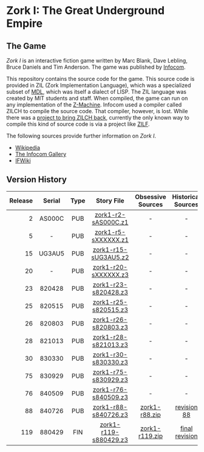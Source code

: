 # Zork I: The Great Underground Empire

## The Game

_Zork I_ is an interactive fiction game written by Marc Blank, Dave Lebling, Bruce Daniels and Tim Anderson. The game was published by [Infocom](https://en.wikipedia.org/wiki/Infocom).

This repository contains the source code for the game. This source code is provided in ZIL (Zork Implementation Language), which was a specialized subset of [MDL](https://en.wikipedia.org/wiki/MDL_(programming_language)), which was itself a dialect of LISP. The ZIL language was created by MIT students and staff. When compiled, the game can run on any implementation of the [Z-Machine](https://en.wikipedia.org/wiki/Z-machine). Infocom used a compiler called ZILCH to compile the source code. That compiler, however, is lost. While there was a [project to bring ZILCH back](https://github.com/ZoBoRf/ZILCH-How-to), currently the only known way to compile this kind of source code is via a project like [ZILF](https://foss.heptapod.net/zilf/zilf/-/wikis/home).

The following sources provide further information on _Zork I_.

* [Wikipedia](https://en.wikipedia.org/wiki/Zork_I)
* [The Infocom Gallery](http://gallery.guetech.org/zork1/zork1.html)
* [IFWiki](http://www.ifwiki.org/index.php/Zork_I)

## Version History

| Release | Serial | Type | Story File              | Obsessive Sources | Historical Sources |
| -------:|:------:|:----:|:-----------------------:|:-----------------:|:------------------:|
|       2 | AS000C |  PUB |   [zork1-r2-sAS000C.z1] |                 - |                  - |
|       5 |      - |  PUB |   [zork1-r5-sXXXXXX.z1] |                 - |                  - |
|      15 | UG3AU5 |  PUB |  [zork1-r15-sUG3AU5.z2] |                 - |                  - |
|      20 |      - |  PUB |  [zork1-r20-sXXXXXX.z3] |                 - |                  - |
|      23 | 820428 |  PUB |  [zork1-r23-s820428.z3] |                 - |                  - |
|      25 | 820515 |  PUB |  [zork1-r25-s820515.z3] |                 - |                  - |
|      26 | 820803 |  PUB |  [zork1-r26-s820803.z3] |                 - |                  - |
|      28 | 821013 |  PUB |  [zork1-r28-s821013.z3] |                 - |                  - |
|      30 | 830330 |  PUB |  [zork1-r30-s830330.z3] |                 - |                  - |
|      75 | 830929 |  PUB |  [zork1-r75-s830929.z3] |                 - |                  - |
|      76 | 840509 |  PUB |  [zork1-r76-s840509.z3] |                 - |                  - |
|      88 | 840726 |  PUB |  [zork1-r88-s840726.z3] |   [zork1-r88.zip] |      [revision 88] |
|     119 | 880429 |  FIN | [zork1-r119-s880429.z3] |  [zork1-r119.zip] |   [final revision] |

[zork1-r2-sAS000C.z1]: https://eblong.com/infocom/gamefiles/zork1-r2-sAS000C.z1
[zork1-r5-sXXXXXX.z1]: https://eblong.com/infocom/gamefiles/zork1-r5-sXXXXXX.z1
[zork1-r15-sUG3AU5.z2]: https://eblong.com/infocom/gamefiles/zork1-r15-sUG3AU5.z2
[zork1-r20-sXXXXXX.z3]: https://eblong.com/infocom/gamefiles/zork1-r20-sXXXXXX.z3
[zork1-r23-s820428.z3]: https://eblong.com/infocom/gamefiles/zork1-r23-s820428.z3
[zork1-r25-s820515.z3]: https://eblong.com/infocom/gamefiles/zork1-r25-s820515.z3
[zork1-r26-s820803.z3]: https://eblong.com/infocom/gamefiles/zork1-r26-s820803.z3
[zork1-r28-s821013.z3]: https://eblong.com/infocom/gamefiles/zork1-r28-s821013.z3
[zork1-r30-s830330.z3]: https://eblong.com/infocom/gamefiles/zork1-r30-s830330.z3
[zork1-r75-s830929.z3]: https://eblong.com/infocom/gamefiles/zork1-r75-s830929.z3
[zork1-r76-s840509.z3]: https://eblong.com/infocom/gamefiles/zork1-r76-s840509.z3

[zork1-r88-s840726.z3]: https://eblong.com/infocom/gamefiles/zork1-r88-s840726.z3
[zork1-r88.zip]: https://eblong.com/infocom/sources/zork1-r88.zip
[revision 88]: https://github.com/historicalsource/zork1/tree/34cc828c4fa3b5e2581ea24c43bb8acb386d25d0

[zork1-r119-s880429.z3]: https://eblong.com/infocom/gamefiles/zork1-r119-s880429.z3
[zork1-r119.zip]: https://eblong.com/infocom/sources/zork1-r119.zip
[final revision]: https://github.com/historicalsource/zork1/tree/87a3b787d166a441cab8d89d87f9a3753d40daa8
